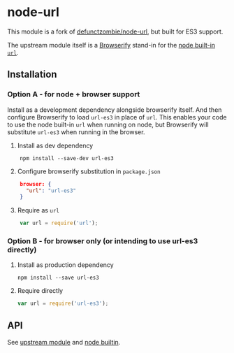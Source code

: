 # node-url

This module is a fork of [defunctzombie/node-url](https://github.com/defunctzombie/node-url), but built for ES3 support.

The upstream module itself is a [Browserify](http://browserify.org/) stand-in for the [node built-in `url`](https://nodejs.org/api/url.html).

## Installation

### Option A - for node + browser support

Install as a development dependency alongside browserify itself. And then configure Browserify to load `url-es3` in place of `url`.
This enables your code to use the node built-in `url` when running on node, but Browserify will substitute `url-es3` when running in the browser.

1. Install as dev dependency
``` shell
    npm install --save-dev url-es3
```
2. Configure browserify substitution in `package.json`
``` json
    browser: {
      "url": "url-es3"
    }
```
3. Require as `url`
``` javascript
    var url = require('url');
```

### Option B - for browser only (or intending to use url-es3 directly)

1. Install as production dependency
    ```` shell
    npm install --save url-es3
    ````
2. Require directly
    ```` javascript
    var url = require('url-es3');
    ````
## API

See [upstream module](https://github.com/defunctzombie/node-url) and [node builtin](https://nodejs.org/api/url.html).

